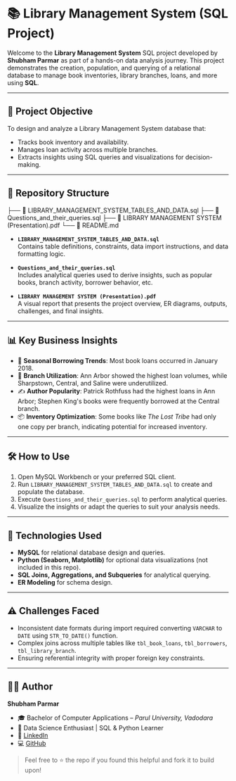 # 📚 Library Management System (SQL Project)

Welcome to the **Library Management System** SQL project developed by **Shubham Parmar** as part of a hands-on data analysis journey. This project demonstrates the creation, population, and querying of a relational database to manage book inventories, library branches, loans, and more using **SQL**.

---

## 🎯 Project Objective

To design and analyze a Library Management System database that:

- Tracks book inventory and availability.
- Manages loan activity across multiple branches.
- Extracts insights using SQL queries and visualizations for decision-making.

---

## 📁 Repository Structure
├── 📄 LIBRARY_MANAGEMENT_SYSTEM_TABLES_AND_DATA.sql
├── 📄 Questions_and_their_queries.sql
├── 📄 LIBRARY MANAGEMENT SYSTEM (Presentation).pdf
└── 📄 README.md


- **`LIBRARY_MANAGEMENT_SYSTEM_TABLES_AND_DATA.sql`**  
  Contains table definitions, constraints, data import instructions, and data formatting logic.

- **`Questions_and_their_queries.sql`**  
  Includes analytical queries used to derive insights, such as popular books, branch activity, borrower behavior, etc.

- **`LIBRARY MANAGEMENT SYSTEM (Presentation).pdf`**  
  A visual report that presents the project overview, ER diagrams, outputs, challenges, and final insights.

---

## 📊 Key Business Insights

- 📅 **Seasonal Borrowing Trends**: Most book loans occurred in January 2018.
- 🏢 **Branch Utilization**: Ann Arbor showed the highest loan volumes, while Sharpstown, Central, and Saline were underutilized.
- ✍️ **Author Popularity**: Patrick Rothfuss had the highest loans in Ann Arbor; Stephen King's books were frequently borrowed at the Central branch.
- 📦 **Inventory Optimization**: Some books like *The Lost Tribe* had only one copy per branch, indicating potential for increased inventory.

---

## 🛠️ How to Use

1. Open MySQL Workbench or your preferred SQL client.
2. Run `LIBRARY_MANAGEMENT_SYSTEM_TABLES_AND_DATA.sql` to create and populate the database.
3. Execute `Questions_and_their_queries.sql` to perform analytical queries.
4. Visualize the insights or adapt the queries to suit your analysis needs.

---

## 🧰 Technologies Used

- **MySQL** for relational database design and queries.
- **Python (Seaborn, Matplotlib)** for optional data visualizations (not included in this repo).
- **SQL Joins, Aggregations, and Subqueries** for analytical querying.
- **ER Modeling** for schema design.

---

## ⚠️ Challenges Faced

- Inconsistent date formats during import required converting `VARCHAR` to `DATE` using `STR_TO_DATE()` function.
- Complex joins across multiple tables like `tbl_book_loans`, `tbl_borrowers`, `tbl_library_branch`.
- Ensuring referential integrity with proper foreign key constraints.

---

## 👨‍💻 Author

**Shubham Parmar**

- 🎓 Bachelor of Computer Applications – *Parul University, Vadodara*
- 🌱 Data Science Enthusiast | SQL & Python Learner
- 🔗 [LinkedIn](https://www.linkedin.com/in/shubham-parmar-12164024a/)
- 💻 [GitHub](https://github.com/shubham132004)



> Feel free to ⭐️ the repo if you found this helpful and fork it to build upon!

